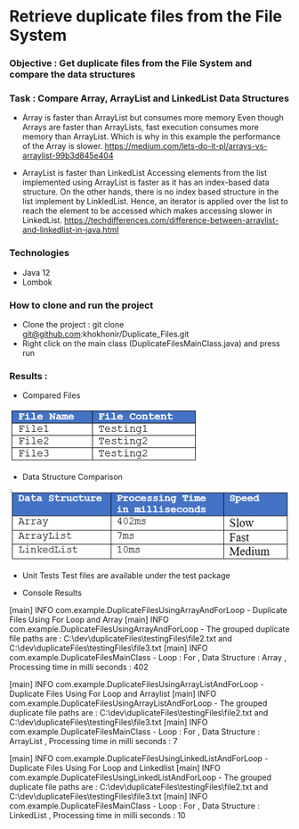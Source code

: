 # Retrieve duplicate files from the File System

### Objective : Get duplicate files from the File System and compare the data structures

### Task :  Compare Array, ArrayList and LinkedList Data Structures

* Array is faster than ArrayList but consumes more memory
Even though Arrays are faster than ArrayLists, fast execution consumes more 
memory than ArrayList. Which is why in this example the performance of the Array is slower.
https://medium.com/lets-do-it-pl/arrays-vs-arraylist-99b3d845e404


* ArrayList is faster than LinkedList
Accessing elements from the list implemented using ArrayList is faster as
it has an index-based data structure. On the other hands, 
there is no index based structure in the list implement by LinkledList. 
Hence, an iterator is applied over the list to reach the 
element to be accessed which makes accessing slower in LinkedList.
https://techdifferences.com/difference-between-arraylist-and-linkedlist-in-java.html

### Technologies
* Java 12
* Lombok

### How to clone and run the project
* Clone the project : git clone git@github.com:khokhonir/Duplicate_Files.git
* Right click on the main class (DuplicateFilesMainClass.java) and press run

### Results :
* Compared Files 

![img_3.png](img_3.png)
    
  
* Data Structure Comparison

![img_2.png](img_2.png)


* Unit Tests
  Test files are available under the test package
  
* Console Results

[main] INFO com.example.DuplicateFilesUsingArrayAndForLoop -
Duplicate Files Using For Loop  and Array
[main] INFO com.example.DuplicateFilesUsingArrayAndForLoop - The grouped duplicate file paths are : C:\dev\duplicateFiles\testingFiles\file2.txt and C:\dev\duplicateFiles\testingFiles\file3.txt
[main] INFO com.example.DuplicateFilesMainClass - Loop : For , Data Structure : Array , Processing time in milli seconds : 402

[main] INFO com.example.DuplicateFilesUsingArrayListAndForLoop -
Duplicate Files Using For Loop  and Arraylist
[main] INFO com.example.DuplicateFilesUsingArrayListAndForLoop - The grouped duplicate file paths are : C:\dev\duplicateFiles\testingFiles\file2.txt and C:\dev\duplicateFiles\testingFiles\file3.txt
[main] INFO com.example.DuplicateFilesMainClass - Loop : For , Data Structure : ArrayList , Processing time in milli seconds : 7

[main] INFO com.example.DuplicateFilesUsingLinkedListAndForLoop -
Duplicate Files Using For Loop  and Linkedlist
[main] INFO com.example.DuplicateFilesUsingLinkedListAndForLoop - The grouped duplicate file paths are : C:\dev\duplicateFiles\testingFiles\file2.txt and C:\dev\duplicateFiles\testingFiles\file3.txt
[main] INFO com.example.DuplicateFilesMainClass - Loop : For , Data Structure : LinkedList , Processing time in milli seconds : 10